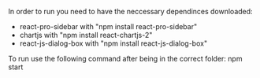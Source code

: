 In order to run you need to have the neccessary dependinces downloaded:

- react-pro-sidebar
  with "npm install react-pro-sidebar"
- chartjs
  with  "npm install react-chartjs-2"
- react-js-dialog-box
  with "npm install react-js-dialog-box"
  
To run use the following command after being in the correct folder:
npm start 
